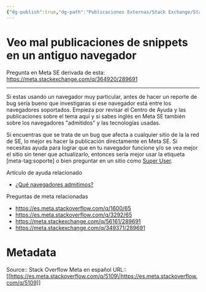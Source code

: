 ```yaml
---
{"dg-publish":true,"dg-path":"Publicaciones Externas/Stack Exchange/Stack Overflow en español/Stack Overflow en español Meta/es.meta.stackoverflow.com-5109.md","permalink":"/publicaciones-externas/stack-exchange/stack-overflow-en-espanol/stack-overflow-en-espanol-meta/es-meta-stackoverflow-com-5109/","title":"Veo mal publicaciones de snippets en un antiguo navegador","hide":true,"noteIcon":"\"0\"","created":"2024-04-03T12:49:10.730-06:00","updated":"2024-04-05T16:44:04.501-06:00"}
---
```


# Veo mal publicaciones de snippets en un antiguo navegador

Pregunta en Meta SE derivada de esta: https://meta.stackexchange.com/q/364920/289691

<hr>

Si estas usando un navegador muy particular, antes de hacer un reporte de bug sería bueno que investigaras si ese navegador está entre los navegadores soportados. Empieza por revisar el Centro de Ayuda y las publicaciones sobre el tema aquí y si sabes inglés en Meta SE también sobre los navegadores "admitidos" y las tecnologías usadas.

Si encuentras que se trata de un bug que afecta a cualquier sitio de la la red de SE, lo mejor es hacer la publicación directamente en Meta SE. Si necesitas ayuda para lograr que en tu navegador funcione y/o se vea mejor el sitio sin tener que actualizarlo, entonces sería mejor usar la etiqueta [meta-tag:soporte] o bien preguntar en un sitio como [Super User](https://superuser.com).


Artículo de ayuda relacionado

- [¿Qué navegadores admitimos?](https://es.stackoverflow.com/help/browser-support)

Preguntas de meta relacionadas

- https://es.meta.stackoverflow.com/q/1600/65
- https://es.meta.stackoverflow.com/q/3292/65
- https://meta.stackexchange.com/q/56161/289691
- https://meta.stackexchange.com/q/349371/289691

# Metadata
Source:: Stack Overflow Meta en español
URL:: [[https://es.meta.stackoverflow.com/q/5109\|https://es.meta.stackoverflow.com/q/5109]]

